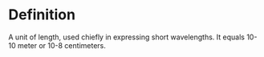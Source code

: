 # Definition

A unit of length, used chiefly in expressing short wavelengths. It
equals 10-10 meter or 10-8 centimeters.
